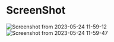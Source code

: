 # ScreenShot


![Screenshot from 2023-05-24 11-59-12](https://github.com/omar201999/Deploy-run-a-PERN-app-using-a-bash-script-/assets/46471716/7d3a23b0-9e35-4da4-805b-abe980a97ecc)
![Screenshot from 2023-05-24 11-59-47](https://github.com/omar201999/Deploy-run-a-PERN-app-using-a-bash-script-/assets/46471716/d48dd7da-f655-4254-8ed1-b537c954ea7d)
